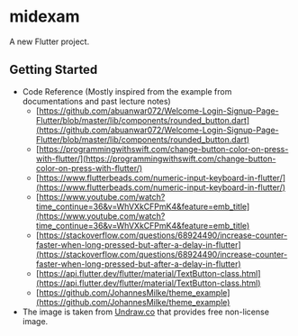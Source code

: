 # midexam

A new Flutter project.

## Getting Started

- Code Reference (Mostly inspired from the example from documentations and past lecture notes)
    - [https://github.com/abuanwar072/Welcome-Login-Signup-Page-Flutter/blob/master/lib/components/rounded_button.dart](https://github.com/abuanwar072/Welcome-Login-Signup-Page-Flutter/blob/master/lib/components/rounded_button.dart)
    - [https://programmingwithswift.com/change-button-color-on-press-with-flutter/](https://programmingwithswift.com/change-button-color-on-press-with-flutter/)
    - [https://www.flutterbeads.com/numeric-input-keyboard-in-flutter/](https://www.flutterbeads.com/numeric-input-keyboard-in-flutter/)
    - [https://www.youtube.com/watch?time_continue=36&v=WhVXkCFPmK4&feature=emb_title](https://www.youtube.com/watch?time_continue=36&v=WhVXkCFPmK4&feature=emb_title)
    - [https://stackoverflow.com/questions/68924490/increase-counter-faster-when-long-pressed-but-after-a-delay-in-flutter](https://stackoverflow.com/questions/68924490/increase-counter-faster-when-long-pressed-but-after-a-delay-in-flutter)
    - [https://api.flutter.dev/flutter/material/TextButton-class.html](https://api.flutter.dev/flutter/material/TextButton-class.html)
    - [https://github.com/JohannesMilke/theme_example](https://github.com/JohannesMilke/theme_example)
- The image is taken from [Undraw.co](http://Undraw.co) that provides free non-license image.
